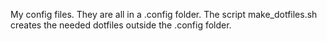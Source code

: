 My config files. They are all in a .config folder. The script make_dotfiles.sh creates the needed dotfiles outside the .config folder.
  

